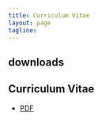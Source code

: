 ```yaml
---
title: Curriculum Vitae
layout: page
tagline:
---
```


<div>
  <h2 class="page-header-brief">downloads</h2>
  <div class="line-sep"></div>
</div>

## Curriculum Vitae
- <a href="{{ site.BASE_PATH }}/assets/media/CV.pdf" target="_blank">PDF</a>